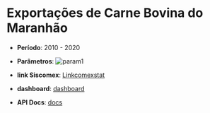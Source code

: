 # Exportações de Carne Bovina do Maranhão


- **Período**: 2010 - 2020
  
- **Parâmetros**: ![param1](https://github.com/user-attachments/assets/90d75dc9-a723-4cc5-af0a-aeed7a92013c)
- **link Siscomex**: [Linkcomexstat](https://comexstat.mdic.gov.br/pt/geral/127366)
- **dashboard**: [dashboard](https://chatgpt.com/share/68417936-b2c4-8007-b0d7-95bb83550b1b)
- **API Docs**: [docs](https://api-comexstat.mdic.gov.br/docs#/)









